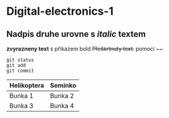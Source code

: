 # Digital-electronics-1

## Nadpis druhe urovne s *italic* textem

__zvyrazneny text__ s přikazem bold
~~Přeškrtnuty text.~~ pomocí ~~


```
git status
git add
git commit
```
Helikoptera | Seminko
------------ | -------------
Bunka 1 | Bunka 2
Bunka 3 | Bunka 4
